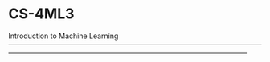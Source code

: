 # CS-4ML3
Introduction to Machine Learning
——————————————————————————————————————————————————————————————————————
